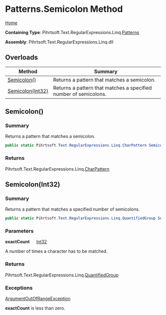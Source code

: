 # Patterns\.Semicolon Method

[Home](../../../../../../README.md)

**Containing Type**: Pihrtsoft\.Text\.RegularExpressions\.Linq\.[Patterns](../README.md)

**Assembly**: Pihrtsoft\.Text\.RegularExpressions\.Linq\.dll

## Overloads

| Method | Summary |
| ------ | ------- |
| [Semicolon()](#Pihrtsoft_Text_RegularExpressions_Linq_Patterns_Semicolon) | Returns a pattern that matches a semicolon\. |
| [Semicolon(Int32)](#Pihrtsoft_Text_RegularExpressions_Linq_Patterns_Semicolon_System_Int32_) | Returns a pattern that matches a specified number of semicolons\. |

## Semicolon\(\) <a name="Pihrtsoft_Text_RegularExpressions_Linq_Patterns_Semicolon"></a>

### Summary

Returns a pattern that matches a semicolon\.

```csharp
public static Pihrtsoft.Text.RegularExpressions.Linq.CharPattern Semicolon()
```

### Returns

Pihrtsoft\.Text\.RegularExpressions\.Linq\.[CharPattern](../../CharPattern/README.md)

## Semicolon\(Int32\) <a name="Pihrtsoft_Text_RegularExpressions_Linq_Patterns_Semicolon_System_Int32_"></a>

### Summary

Returns a pattern that matches a specified number of semicolons\.

```csharp
public static Pihrtsoft.Text.RegularExpressions.Linq.QuantifiedGroup Semicolon(int exactCount)
```

### Parameters

**exactCount** &emsp; [Int32](https://docs.microsoft.com/en-us/dotnet/api/system.int32)

A number of times a character has to be matched\.

### Returns

Pihrtsoft\.Text\.RegularExpressions\.Linq\.[QuantifiedGroup](../../QuantifiedGroup/README.md)

### Exceptions

[ArgumentOutOfRangeException](https://docs.microsoft.com/en-us/dotnet/api/system.argumentoutofrangeexception)

**exactCount** is less than zero\.

